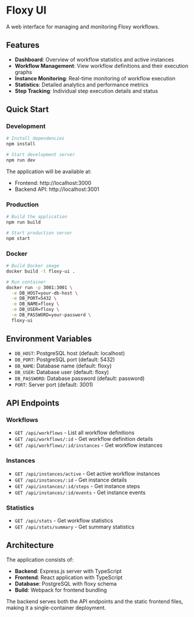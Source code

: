 # Floxy UI

A web interface for managing and monitoring Floxy workflows.

## Features

- **Dashboard**: Overview of workflow statistics and active instances
- **Workflow Management**: View workflow definitions and their execution graphs
- **Instance Monitoring**: Real-time monitoring of workflow execution
- **Statistics**: Detailed analytics and performance metrics
- **Step Tracking**: Individual step execution details and status

## Quick Start

### Development

```bash
# Install dependencies
npm install

# Start development server
npm run dev
```

The application will be available at:
- Frontend: http://localhost:3000
- Backend API: http://localhost:3001

### Production

```bash
# Build the application
npm run build

# Start production server
npm start
```

### Docker

```bash
# Build Docker image
docker build -t floxy-ui .

# Run container
docker run -p 3001:3001 \
  -e DB_HOST=your-db-host \
  -e DB_PORT=5432 \
  -e DB_NAME=floxy \
  -e DB_USER=floxy \
  -e DB_PASSWORD=your-password \
  floxy-ui
```

## Environment Variables

- `DB_HOST`: PostgreSQL host (default: localhost)
- `DB_PORT`: PostgreSQL port (default: 5432)
- `DB_NAME`: Database name (default: floxy)
- `DB_USER`: Database user (default: floxy)
- `DB_PASSWORD`: Database password (default: password)
- `PORT`: Server port (default: 3001)

## API Endpoints

### Workflows
- `GET /api/workflows` - List all workflow definitions
- `GET /api/workflows/:id` - Get workflow definition details
- `GET /api/workflows/:id/instances` - Get workflow instances

### Instances
- `GET /api/instances/active` - Get active workflow instances
- `GET /api/instances/:id` - Get instance details
- `GET /api/instances/:id/steps` - Get instance steps
- `GET /api/instances/:id/events` - Get instance events

### Statistics
- `GET /api/stats` - Get workflow statistics
- `GET /api/stats/summary` - Get summary statistics

## Architecture

The application consists of:

- **Backend**: Express.js server with TypeScript
- **Frontend**: React application with TypeScript
- **Database**: PostgreSQL with floxy schema
- **Build**: Webpack for frontend bundling

The backend serves both the API endpoints and the static frontend files, making it a single-container deployment.